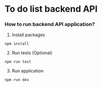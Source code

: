 # To do list backend API

### How to run backend API application?
1. Install packages
```
npm install 
```
2. Run tests (Optional)
```
npm run test
```
3. Run application
```
npm run dev
```